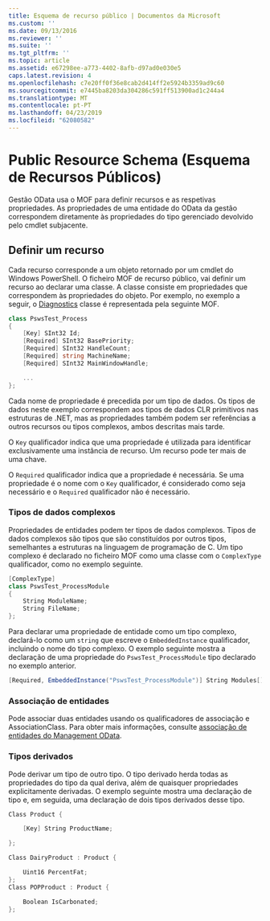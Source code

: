 ```yaml
---
title: Esquema de recurso público | Documentos da Microsoft
ms.custom: ''
ms.date: 09/13/2016
ms.reviewer: ''
ms.suite: ''
ms.tgt_pltfrm: ''
ms.topic: article
ms.assetid: e67298ee-a773-4402-8afb-d97ad0e030e5
caps.latest.revision: 4
ms.openlocfilehash: c7e20ff0f36e8cab2d414ff2e5924b3359ad9c60
ms.sourcegitcommit: e7445ba8203da304286c591ff513900ad1c244a4
ms.translationtype: MT
ms.contentlocale: pt-PT
ms.lasthandoff: 04/23/2019
ms.locfileid: "62080582"
---
```

# <a name="public-resource-schema"></a>Public Resource Schema (Esquema de Recursos Públicos)

Gestão OData usa o MOF para definir recursos e as respetivas propriedades. As propriedades de uma entidade do OData da gestão correspondem diretamente às propriedades do tipo gerenciado devolvido pelo cmdlet subjacente.

## <a name="defining-a-resource"></a>Definir um recurso

Cada recurso corresponde a um objeto retornado por um cmdlet do Windows PowerShell. O ficheiro MOF de recurso público, vai definir um recurso ao declarar uma classe. A classe consiste em propriedades que correspondem às propriedades do objeto. Por exemplo, no exemplo a seguir, o [Diagnostics](/dotnet/api/System.Diagnostics.Process) classe é representada pela seguinte MOF.

```csharp
class PswsTest_Process
{
    [Key] SInt32 Id;
    [Required] SInt32 BasePriority;
    [Required] SInt32 HandleCount;
    [Required] string MachineName;
    [Required] SInt32 MainWindowHandle;

    ...
};
```

Cada nome de propriedade é precedida por um tipo de dados. Os tipos de dados neste exemplo correspondem aos tipos de dados CLR primitivos nas estruturas de .NET, mas as propriedades também podem ser referências a outros recursos ou tipos complexos, ambos descritas mais tarde.

O `Key` qualificador indica que uma propriedade é utilizada para identificar exclusivamente uma instância de recurso. Um recurso pode ter mais de uma chave.

O `Required` qualificador indica que a propriedade é necessária. Se uma propriedade é o nome com o `Key` qualificador, é considerado como seja necessário e o `Required` qualificador não é necessário.

### <a name="complex-data-types"></a>Tipos de dados complexos

Propriedades de entidades podem ter tipos de dados complexos. Tipos de dados complexos são tipos que são constituídos por outros tipos, semelhantes a estruturas na linguagem de programação de C. Um tipo complexo é declarado no ficheiro MOF como uma classe com o `ComplexType` qualificador, como no exemplo seguinte.

```csharp
[ComplexType]
class PswsTest_ProcessModule
{
    String ModuleName;
    String FileName;
};
```

Para declarar uma propriedade de entidade como um tipo complexo, declará-lo como um `string` que escreve o `EmbeddedInstance` qualificador, incluindo o nome do tipo complexo. O exemplo seguinte mostra a declaração de uma propriedade do `PswsTest_ProcessModule` tipo declarado no exemplo anterior.

```csharp
[Required, EmbeddedInstance("PswsTest_ProcessModule")] String Modules[];
```

### <a name="associating-entities"></a>Associação de entidades

Pode associar duas entidades usando os qualificadores de associação e AssociationClass. Para obter mais informações, consulte [associação de entidades do Management OData](./associating-management-odata-entities.md).

### <a name="derived-types"></a>Tipos derivados

Pode derivar um tipo de outro tipo. O tipo derivado herda todas as propriedades do tipo da qual deriva, além de quaisquer propriedades explicitamente derivadas. O exemplo seguinte mostra uma declaração de tipo e, em seguida, uma declaração de dois tipos derivados desse tipo.

```csharp
Class Product {

    [Key] String ProductName;

};

Class DairyProduct : Product {

    Uint16 PercentFat;
};
Class POPProduct : Product {

    Boolean IsCarbonated;
};
```